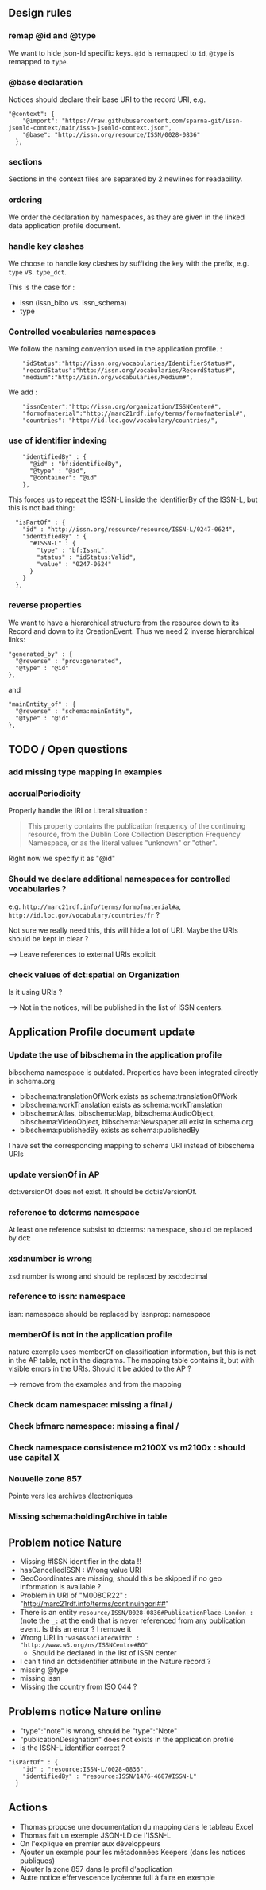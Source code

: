 ## Design rules

### remap @id and @type

We want to hide json-ld specific keys. `@id` is remapped to `id`, `@type` is remapped to `type`.

### @base declaration

Notices should declare their base URI to the record URI, e.g.

```
"@context": {
    "@import": "https://raw.githubusercontent.com/sparna-git/issn-jsonld-context/main/issn-jsonld-context.json",
    "@base": "http://issn.org/resource/ISSN/0028-0836"
  },
```

### sections

Sections in the context files are separated by 2 newlines for readability.

### ordering

We order the declaration by namespaces, as they are given in the linked data application profile document.

### handle key clashes

We choose to handle key clashes by suffixing the key with the prefix, e.g. `type` vs. `type_dct`.

This is the case for :
  - issn (issn_bibo vs. issn_schema)
  - type

### Controlled vocabularies namespaces

We follow the naming convention used in the application profile. :

```
    "idStatus":"http://issn.org/vocabularies/IdentifierStatus#",
    "recordStatus":"http://issn.org/vocabularies/RecordStatus#",
    "medium":"http://issn.org/vocabularies/Medium#",
```

We add :

```
    "issnCenter":"http://issn.org/organization/ISSNCenter#",
    "formofmaterial":"http://marc21rdf.info/terms/formofmaterial#",
    "countries": "http://id.loc.gov/vocabulary/countries/",
```

### use of identifier indexing

```
    "identifiedBy" : {
      "@id" : "bf:identifiedBy",
      "@type" : "@id",
      "@container": "@id"
    },
```

This forces us to repeat the ISSN-L inside the identifierBy of the ISSN-L, but this is not bad thing:

```
  "isPartOf" : {
    "id" : "http://issn.org/resource/resource/ISSN-L/0247-0624",
    "identifiedBy" : {
      "#ISSN-L" : {
        "type" : "bf:IssnL",
        "status" : "idStatus:Valid",
        "value" : "0247-0624"
      }
    }
  },
```

### reverse properties

We want to have a hierarchical structure from the resource down to its Record and down to its CreationEvent. Thus we need 2 inverse hierarchical links:

```
"generated_by" : {
  "@reverse" : "prov:generated",
  "@type" : "@id"
},
```

and 

```
"mainEntity_of" : {
  "@reverse" : "schema:mainEntity",
  "@type" : "@id"
},
```




## TODO / Open questions

### add missing type mapping in examples

### accrualPeriodicity

Properly handle the IRI or Literal situation : 

> This property contains the publication frequency of the continuing resource, from the Dublin Core Collection Description Frequency Namespace, or as the literal values "unknown" or "other".

Right now we specify it as "@id"


### Should we declare additional namespaces for controlled vocabularies ?

e.g. `http://marc21rdf.info/terms/formofmaterial#a`, `http://id.loc.gov/vocabulary/countries/fr` ?

Not sure we really need this, this will hide a lot of URI. Maybe the URIs should be kept in clear ?

--> Leave references to external URIs explicit

### check values of dct:spatial on Organization

Is it using URIs ?

--> Not in the notices, will be published in the list of ISSN centers.





## Application Profile document update

### Update the use of bibschema in the application profile

bibschema namespace is outdated. Properties have been integrated directly in schema.org

- bibschema:translationOfWork exists as schema:translationOfWork
- bibschema:workTranslation exists as schema:workTranslation
- bibschema:Atlas, bibschema:Map, bibschema:AudioObject, bibschema:VideoObject, bibschema:Newspaper all exist in schema.org
- bibschema:publishedBy exists as schema:publishedBy

I have set the corresponding mapping to schema URI instead of bibschema URIs

### update versionOf in AP

dct:versionOf does not exist. It should be dct:isVersionOf.

### reference to dcterms namespace

At least one reference subsist to dcterms: namespace, should be replaced by dct:

### xsd:number is wrong

xsd:number is wrong and should be replaced by xsd:decimal

### reference to issn: namespace

issn: namespace should be replaced by issnprop: namespace

### memberOf is not in the application profile

nature exemple uses memberOf on classification information, but this is not in the AP table, not in the diagrams. The mapping table contains it, but with visible errors in the URIs. Should it be added to the AP ?

--> remove from the examples and from the mapping


### Check dcam namespace: missing a final /

### Check bfmarc namespace: missing a final /

### Check namespace consistence m2100X vs m2100x : should use capital X

### Nouvelle zone 857

Pointe vers les archives électroniques

### Missing schema:holdingArchive in table

## Problem notice Nature

- Missing #ISSN identifier in the data !!
- hasCancelledISSN : Wrong value URI
- GeoCoordinates are missing, should this be skipped if no geo information is available ?
- Problem in URI of "M008CR22" : "http://marc21rdf.info/terms/continuingori##"
- There is an entity `resource/ISSN/0028-0836#PublicationPlace-London_:` (note the `_:` at the end) that is never referenced from any publication event. Is this an error ? I remove it
- Wrong URI in `"wasAssociatedWith" : "http://www.w3.org/ns/ISSNCentre#BO"`
  - Should be declared in the list of ISSN center
- I can't find an dct:identifier attribute in the Nature record ?
- missing @type
- missing issn
- Missing the country from ISO 044 ?


## Problems notice Nature online

- "type":"note" is wrong, should be "type":"Note"
- "publicationDesignation" does not exists in the application profile
- is the ISSN-L identifier correct ?

```
"isPartOf" : {
    "id" : "resource:ISSN-L/0028-0836",
    "identifiedBy" : "resource:ISSN/1476-4687#ISSN-L"
  }
```



## Actions

- Thomas propose une documentation du mapping dans le tableau Excel
- Thomas fait un exemple JSON-LD de l'ISSN-L
- On l'explique en premier aux développeurs
- Ajouter un exemple pour les métadonnées Keepers (dans les notices publiques)
- Ajouter la zone 857 dans le profil d'application
- Autre notice effervescence lycéenne full à faire en exemple

